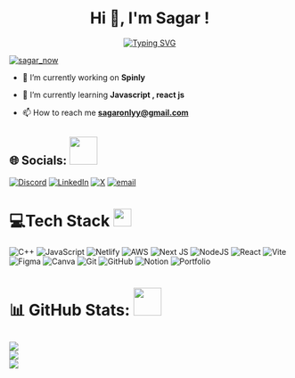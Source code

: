  <!-- created by sagar ♥️🌺 -->
<h1 align="center">Hi 🌺, I'm Sagar !</h1> 

<p align="center">
	<a href="https://git.io/typing-svg"><img src="https://readme-typing-svg.herokuapp.com?font=Fira+Code&duration=3000&pause=500&center=true&vCenter=true&width=420&height=45&lines=Developer+and+enthusiast;Scripting+%7C+Deployment+%7C+Pentesting;Always+learning+new+technologies" alt="Typing SVG" /></a>

<p align="left"> <a href="https://twitter.com/sagar_now" target="blank"><img src="https://img.shields.io/twitter/follow/sagar_now?logo=twitter&style=for-the-badge" alt="sagar_now" /></a> </p>

- 🔭 I’m currently working on **Spinly**

- 🌱 I’m currently learning **Javascript , react js**

- 📫 How to reach me **sagaronlyy@gmail.com**

## 🌐 Socials: <img src = "https://media1.giphy.com/media/v1.Y2lkPTc5MGI3NjExY29yMWZhd2F0anlldG13aDF0c3hzb3VvaWs3dndmN2t5cmx5ZXhtdSZlcD12MV9pbnRlcm5hbF9naWZfYnlfaWQmY3Q9cw/wj5DGHqqBJnQKwUwjv/giphy.gif" width = 50px>

[![Discord](https://img.shields.io/badge/Discord-%237289DA.svg?logo=discord&logoColor=white)](https://discord.gg/https://discord.gg/4SkqhNS39A) [![LinkedIn](https://img.shields.io/badge/LinkedIn-%230077B5.svg?logo=linkedin&logoColor=white)](https://linkedin.com/in/mrsagarsingh) 
[![X](https://img.shields.io/badge/X-black.svg?logo=X&logoColor=white)](https://x.com/Sagar_Now)
[![email](https://img.shields.io/badge/Email-D14836?logo=gmail&logoColor=white)](mailto:sagaronlyy@gmail.com) 

# 💻Tech Stack <img src = "https://media2.giphy.com/media/QssGEmpkyEOhBCb7e1/giphy.gif?cid=ecf05e47a0n3gi1bfqntqmob8g9aid1oyj2wr3ds3mg700bl&rid=giphy.gif" width = 32px>
![C++](https://img.shields.io/badge/c++-%2300599C.svg?style=for-the-badge&logo=c%2B%2B&logoColor=white) ![JavaScript](https://img.shields.io/badge/javascript-%23323330.svg?style=for-the-badge&logo=javascript&logoColor=%23F7DF1E) ![Netlify](https://img.shields.io/badge/netlify-%23000000.svg?style=for-the-badge&logo=netlify&logoColor=#00C7B7) ![AWS](https://img.shields.io/badge/AWS-%23FF9900.svg?style=for-the-badge&logo=amazon-aws&logoColor=white) ![Next JS](https://img.shields.io/badge/Next-black?style=for-the-badge&logo=next.js&logoColor=white) ![NodeJS](https://img.shields.io/badge/node.js-6DA55F?style=for-the-badge&logo=node.js&logoColor=white) ![React](https://img.shields.io/badge/react-%2320232a.svg?style=for-the-badge&logo=react&logoColor=%2361DAFB) ![Vite](https://img.shields.io/badge/vite-%23646CFF.svg?style=for-the-badge&logo=vite&logoColor=white) ![Figma](https://img.shields.io/badge/figma-%23F24E1E.svg?style=for-the-badge&logo=figma&logoColor=white) ![Canva](https://img.shields.io/badge/Canva-%2300C4CC.svg?style=for-the-badge&logo=Canva&logoColor=white) ![Git](https://img.shields.io/badge/git-%23F05033.svg?style=for-the-badge&logo=git&logoColor=white) ![GitHub](https://img.shields.io/badge/github-%23121011.svg?style=for-the-badge&logo=github&logoColor=white) ![Notion](https://img.shields.io/badge/Notion-%23000000.svg?style=for-the-badge&logo=notion&logoColor=white) ![Portfolio](https://img.shields.io/badge/Portfolio-%23000000.svg?style=for-the-badge&logo=firefox&logoColor=#FF7139)

# 📊 GitHub Stats: <img src = "https://media0.giphy.com/media/v1.Y2lkPTc5MGI3NjExNnNqY2Zram9oZmcxcTV2dnRka3RzejZjNW9ueTFieDRuazZyNnJ2ZCZlcD12MV9pbnRlcm5hbF9naWZfYnlfaWQmY3Q9cw/QpyF0jsO26GWKTWctv/giphy.gif" width = 50px>
![](https://github-readme-stats.vercel.app/api?username=SagarNow&theme=dark&hide_border=false&include_all_commits=false&count_private=false)<br/>
![](https://nirzak-streak-stats.vercel.app/?user=SagarNow&theme=dark&hide_border=false)<br/>
![](https://github-readme-stats.vercel.app/api/top-langs/?username=SagarNow&theme=dark&hide_border=false&include_all_commits=false&count_private=false&layout=compact)
---
